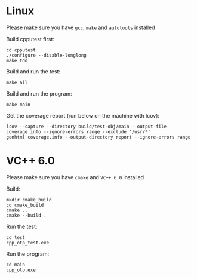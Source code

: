 # Linux

Please make sure you have `gcc`, `make` and `autotools` installed

Build cpputest first:
```shell
cd cpputest
./configure --disable-longlong
make tdd
```

Build and run the test:
```shell
make all
```

Build and run the program:
```shell
make main
```

Get the coverage report (run below on the machine with lcov):
```shell
lcov --capture --directory build/test-obj/main --output-file coverage.info --ignore-errors range --exclude '/usr/*'
genhtml coverage.info --output-directory report --ignore-errors range
```

# VC++ 6.0

Please make sure you have `cmake` and `VC++ 6.0` installed

Build:
```shell
mkdir cmake_build
cd cmake_build
cmake ..
cmake --build .
```

Run the test:
```shell
cd test
cpp_otp_test.exe
```

Run the program:
```shell
cd main
cpp_otp.exe
```
